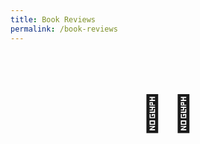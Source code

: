 ```yaml
---
title: Book Reviews
permalink: /book-reviews
---
```


<div align="center">
    <h1 style="font-size: 4em;">📖 👀 </h1>
</div>
